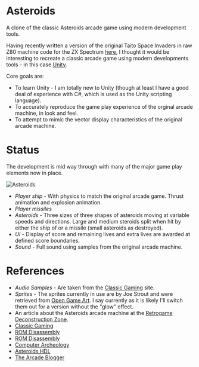 # Asteroids

A clone of the classic Asteroids arcade game using modern development tools.

Having recently written a version of the original Taito Space Invaders in raw Z80 machine code for the ZX Spectrum [here](https://github.com/skagra/space-invaders), 
I thought it would be interesting to recreate a classic arcade game using modern developments tools - in this case [Unity](https://unity.com/).

Core goals are:

* To learn Unity - I am totally new to Unity (though at least I have a good deal of experience with C#, which is used as the Unity scripting language).
* To accurately reproduce the game play experience of the orginal arcade machine, in look and feel.
* To attempt to mimic the vector display characteristics of the original arcade machine.

# Status

The development is mid way through with many of the major game play elements now in place.

![Asteroids](docs/Animation.gif)

* *Player ship* - With physics to match the original arcade game. Thrust animation and explosion animation. 
* *Player missiles*
* *Asteroids* - Three sizes of three shapes of asteroids moving at variable speeds and directions.  Large and medium steroids split when hit by either the ship of or a missile (small asteroids as destroyed).
* *UI* - Display of score and remaining lives and extra lives are awarded at defined score boundaries.
* *Sound* - Full sound using samples from the original arcade machine.

# References

* *Audio Samples* - Are taken from the [Classic Gaming](https://classicgaming.cc/classics/asteroids/sounds) site.
* *Sprites* - The sprites currently in use are by Joe Strout and were retrieved from [Open Game Art](https://opengameart.org/content/asteroids-vector-style-sprites).  I say currently as it is likely I'll switch them out for a version without the "glow" effect.
* An article about the Asteroids arcade machine at the [Retrogame Deconstruction Zone](https://www.retrogamedeconstructionzone.com/2019/10/asteroids-by-numbers.html).
* [Classic Gaming](https://classicgaming.cc/classics/asteroids/)
* [ROM Disassembly](https://www.6502disassembly.com/va-asteroids/)
* [ROM Disassembly](https://nmikstas.github.io/portfolio/asteroidsDisassembly/asteroidsDisassembly.html)
* [Computer Archeology](https://computerarcheology.com/Arcade/Asteroids/)
* [Asteroids HDL](https://nmikstas.github.io/portfolio/asteroidsHDL/asteroidsHDL.html)
* [The Arcade Blogger](https://arcadeblogger.com/2018/10/24/atari-asteroids-creating-a-vector-arcade-classic/)
   